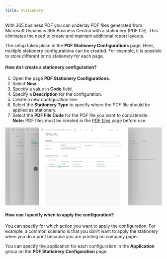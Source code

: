 ```yaml
---
title: Stationery
---
```

With 365 business PDF you can underlay PDF files generated from Microsoft Dynamics 365 Business Central with a stationery (PDF file). This eliminates the need to create and maintain additional report layouts.

The setup takes place in the **PDF Stationery Configurations** page. Here, multiple stationery configurations can be created. For example, it is possible to store different or no stationery for each page.

#### How do I create a stationery configuration?

1. Open the page **PDF Stationery Configurations**.
2. Select **New**.
3. Specify a value in **Code** field.
4. Specify a **Description** for the configuration.
5. Create a new configuration line.
6. Select the **Stationery Type** to specify where the PDF file should be applied as stationery.
7. Select the **PDF File Code** for the PDF file you want to concatenate.
   <div class="alert alert-info"><i class="fa-duotone fa-thin fa-lightbulb fa-lg" style="--fa-secondary-color: #00b7c3; --fa-primary-color: #111111;"></i> <strong>Note:</strong> PDF files must be created in the <a href="pdf-files.md">PDF files</a> page before use.</div>

![Stationery Configuration](/assets/images/365-business-pdf/stationery-configuration.png)

#### How can I specify when to apply the configuration?

You can specify for which action you want to apply the configuration. For example, a common scenario is that you don't want to apply the stationery when you do a print because you are printing on company paper.

You can specify the application for each configuration in the **Application** group on the **PDF Stationery Configuration** page.
